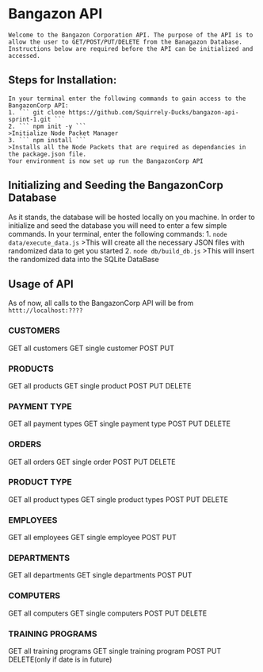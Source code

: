 # Bangazon API
    Welcome to the Bangazon Corporation API. The purpose of the API is to allow the user to GET/POST/PUT/DELETE from the Banagazon Database. Instructions below are required before the API can be initialized and accessed.

## Steps for Installation:
    In your terminal enter the following commands to gain access to the BangazonCorp API:
    1. ``` git clone https://github.com/Squirrely-Ducks/bangazon-api-sprint-1.git ```
    2. ``` npm init -y ```
    >Initialize Node Packet Manager
    3. ``` npm install ```
    >Installs all the Node Packets that are required as dependancies in the package.json file.
    Your environment is now set up run the BangazonCorp API

## Initializing and Seeding the BangazonCorp Database
As it stands, the database will be hosted locally on you machine.
In order to initialize and seed the database you will need to enter a few simple commands. In your terminal, enter the following commands:
    1. ` node data/execute_data.js `
    >This will create all the necessary JSON files with randomized data to get you started
    2. ` node db/build_db.js `
    >This will insert the randomized data into the SQLite DataBase
## Usage of API
As of now, all calls to the BangazonCorp API will be from `httt://localhost:????`

### CUSTOMERS
GET all customers
GET single customer
POST
PUT

### PRODUCTS
GET all products
GET single product
POST
PUT
DELETE

### PAYMENT TYPE
GET all payment types
GET single payment type
POST
PUT
DELETE

### ORDERS
GET all orders
GET single order
POST
PUT
DELETE

### PRODUCT TYPE
GET all product types
GET single product types
POST
PUT
DELETE

### EMPLOYEES
GET all employees
GET single employee
POST
PUT

### DEPARTMENTS
GET all departments
GET single departments
POST
PUT


### COMPUTERS
GET all computers
GET single computers
POST
PUT
DELETE

### TRAINING PROGRAMS
GET all training programs
GET single training program
POST
PUT
DELETE(only if date is in future)
